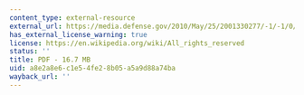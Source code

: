```yaml
---
content_type: external-resource
external_url: https://media.defense.gov/2010/May/25/2001330277/-1/-1/0/AFD-100525-085.pdf
has_external_license_warning: true
license: https://en.wikipedia.org/wiki/All_rights_reserved
status: ''
title: PDF - 16.7 MB
uid: a8e2a8e6-c1e5-4fe2-8b05-a5a9d88a74ba
wayback_url: ''
---
```

